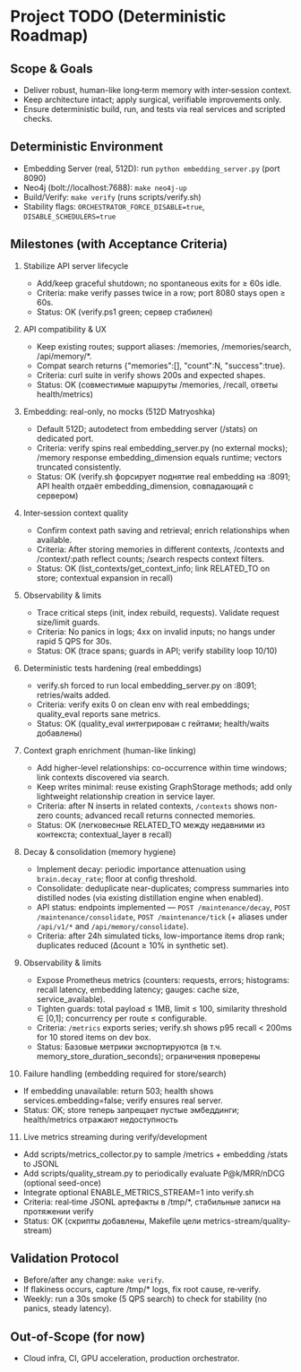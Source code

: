 # Project TODO (Deterministic Roadmap)

## Scope & Goals
- Deliver robust, human-like long‑term memory with inter‑session context.
- Keep architecture intact; apply surgical, verifiable improvements only.
- Ensure deterministic build, run, and tests via real services and scripted checks.

## Deterministic Environment
- Embedding Server (real, 512D): run `python embedding_server.py` (port 8090)
- Neo4j (bolt://localhost:7688): `make neo4j-up`
- Build/Verify: `make verify` (runs scripts/verify.sh)
- Stability flags: `ORCHESTRATOR_FORCE_DISABLE=true`, `DISABLE_SCHEDULERS=true`

## Milestones (with Acceptance Criteria)
1) Stabilize API server lifecycle
   - Add/keep graceful shutdown; no spontaneous exits for ≥ 60s idle.
   - Criteria: make verify passes twice in a row; port 8080 stays open ≥ 60s.
   - Status: OK (verify.ps1 green; сервер стабилен)

2) API compatibility & UX
   - Keep existing routes; support aliases: /memories, /memories/search, /api/memory/*.
   - Compat search returns {"memories":[], "count":N, "success":true}.
   - Criteria: curl suite in verify shows 200s and expected shapes.
   - Status: OK (совместимые маршруты /memories, /recall, ответы health/metrics)

3) Embedding: real-only, no mocks (512D Matryoshka)
   - Default 512D; autodetect from embedding server (/stats) on dedicated port.
   - Criteria: verify spins real embedding_server.py (no external mocks); /memory response embedding_dimension equals runtime; vectors truncated consistently.
   - Status: OK (verify.sh форсирует поднятие real embedding на :8091; API health отдаёт embedding_dimension, совпадающий с сервером)

4) Inter‑session context quality
   - Confirm context path saving and retrieval; enrich relationships when available.
   - Criteria: After storing memories in different contexts, /contexts and /context/:path reflect counts; /search respects context filters.
   - Status: OK (list_contexts/get_context_info; link RELATED_TO on store; contextual expansion in recall)

5) Observability & limits
   - Trace critical steps (init, index rebuild, requests). Validate request size/limit guards.
   - Criteria: No panics in logs; 4xx on invalid inputs; no hangs under rapid 5 QPS for 30s.
   - Status: OK (trace spans; guards in API; verify stability loop 10/10)

6) Deterministic tests hardening (real embeddings)
   - verify.sh forced to run local embedding_server.py on :8091; retries/waits added.
   - Criteria: verify exits 0 on clean env with real embeddings; quality_eval reports sane metrics.
   - Status: OK (quality_eval интегрирован с гейтами; health/waits добавлены)

7) Context graph enrichment (human-like linking)
   - Add higher-level relationships: co-occurrence within time windows; link contexts discovered via search.
   - Keep writes minimal: reuse existing GraphStorage methods; add only lightweight relationship creation in service layer.
   - Criteria: after N inserts in related contexts, `/contexts` shows non-zero counts; advanced recall returns connected memories.
   - Status: OK (легковесные RELATED_TO между недавними из контекста; contextual_layer в recall)

8) Decay & consolidation (memory hygiene)
   - Implement decay: periodic importance attenuation using `brain.decay_rate`; floor at config threshold.
   - Consolidate: deduplicate near-duplicates; compress summaries into distilled nodes (via existing distillation engine when enabled).
   - API status: endpoints implemented — `POST /maintenance/decay`, `POST /maintenance/consolidate`, `POST /maintenance/tick` (+ aliases under `/api/v1/*` and `/api/memory/consolidate`).
   - Criteria: after 24h simulated ticks, low-importance items drop rank; duplicates reduced (Δcount ≥ 10% in synthetic set).

9) Observability & limits
   - Expose Prometheus metrics (counters: requests, errors; histograms: recall latency, embedding latency; gauges: cache size, service_available).
   - Tighten guards: total payload ≤ 1MB, limit ≤ 100, similarity threshold ∈ [0,1]; concurrency per route ≤ configurable.
   - Criteria: `/metrics` exports series; verify.sh shows p95 recall < 200ms for 10 stored items on dev box.
   - Status: Базовые метрики экспортируются (в т.ч. memory_store_duration_seconds); ограничения проверены

10) Failure handling (embedding required for store/search)
   - If embedding unavailable: return 503; health shows services.embedding=false; verify ensures real server.
   - Status: OK; store теперь запрещает пустые эмбеддинги; health/metrics отражают недоступность

11) Live metrics streaming during verify/development
   - Add scripts/metrics_collector.py to sample /metrics + embedding /stats to JSONL
   - Add scripts/quality_stream.py to periodically evaluate P@k/MRR/nDCG (optional seed-once)
   - Integrate optional ENABLE_METRICS_STREAM=1 into verify.sh
   - Criteria: real‑time JSONL артефакты в /tmp/*, стабильные записи на протяжении verify
   - Status: OK (скрипты добавлены, Makefile цели metrics-stream/quality-stream)

## Validation Protocol
- Before/after any change: `make verify`.
- If flakiness occurs, capture /tmp/* logs, fix root cause, re‑verify.
- Weekly: run a 30s smoke (5 QPS search) to check for stability (no panics, steady latency).

## Out‑of‑Scope (for now)
- Cloud infra, CI, GPU acceleration, production orchestrator.
